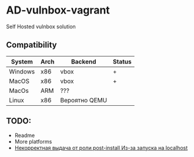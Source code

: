 # AD-vulnbox-vagrant
Self Hosted vulnbox solution 

## Сompatibility
| System  | Arch | Backend       | Status           |
|---------|------|---------------|------------------|
| Windows | x86  | vbox          | +                |
| MacOS   | x86  | vbox          | +                |
| MacOs   | ARM  | ???           |                  |
| Linux   | x86  | Вероятно QEMU |                  |

## TODO:
- Readme 
- More platforms
- [Некорректная выдача от роли post-install Из-за запуска на localhost](https://github.com/Ivanich41/AD-vulnbox-vagrant/issues/1)